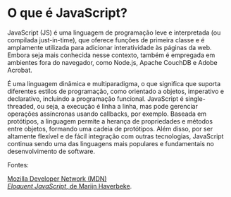 # O que é JavaScript?

JavaScript (JS) é uma linguagem de programação leve e interpretada (ou compilada just-in-time), que oferece funções de primeira classe e é amplamente utilizada para adicionar interatividade às páginas da web. Embora seja mais conhecida nesse contexto, também é empregada em ambientes fora do navegador, como Node.js, Apache CouchDB e Adobe Acrobat.

É uma linguagem dinâmica e multiparadigma, o que significa que suporta diferentes estilos de programação, como orientado a objetos, imperativo e declarativo, incluindo a programação funcional. JavaScript é single-threaded, ou seja, a execução é linha a linha, mas pode gerenciar operações assíncronas usando callbacks, por exemplo. Baseada em protótipos, a linguagem permite a herança de propriedades e métodos entre objetos, formando uma cadeia de protótipos. Além disso, por ser altamente flexível e de fácil integração com outras tecnologias, JavaScript continua sendo uma das linguagens mais populares e fundamentais no desenvolvimento de software.


Fontes:

[Mozilla Developer Network (MDN)](https://developer.mozilla.org/en-US/docs/Web/JavaScript)  
[*Eloquent JavaScript*, de Marijn Haverbeke](https://eloquentjavascript.net/).  
